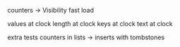 
counters -> Visibility
fast load

values at clock
length at clock
keys at clock
text at clock

extra tests
  counters in lists -> inserts with tombstones

